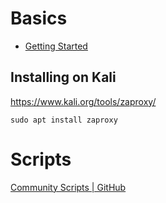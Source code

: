 # Basics
- [Getting Started](https://www.zaproxy.org/getting-started/)

## Installing on Kali
https://www.kali.org/tools/zaproxy/
```
sudo apt install zaproxy
```

# Scripts
[Community Scripts | GitHub](https://github.com/zaproxy/community-scripts)
